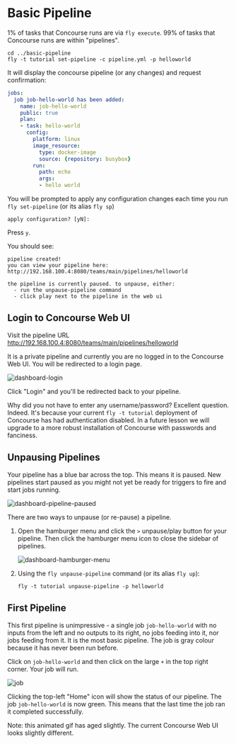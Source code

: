 # Basic Pipeline

1% of tasks that Concourse runs are via `fly execute`. 99% of tasks that Concourse runs are within "pipelines".

```
cd ../basic-pipeline
fly -t tutorial set-pipeline -c pipeline.yml -p helloworld
```

It will display the concourse pipeline (or any changes) and request confirmation:

```yaml
jobs:
  job job-hello-world has been added:
    name: job-hello-world
    public: true
    plan:
    - task: hello-world
      config:
        platform: linux
        image_resource:
          type: docker-image
          source: {repository: busybox}
        run:
          path: echo
          args:
          - hello world
```

You will be prompted to apply any configuration changes each time you run `fly set-pipeline` (or its alias `fly sp`)

```
apply configuration? [yN]:
```

Press `y`.

You should see:

```
pipeline created!
you can view your pipeline here: http://192.168.100.4:8080/teams/main/pipelines/helloworld

the pipeline is currently paused. to unpause, either:
  - run the unpause-pipeline command
  - click play next to the pipeline in the web ui
```

## Login to Concourse Web UI

Visit the pipeline URL http://192.168.100.4:8080/teams/main/pipelines/helloworld

It is a private pipeline and currently you are no logged in to the Concourse Web UI. You will be redirected to a login page.

![dashboard-login](/images/dashboard-login.png)

Click "Login" and you'll be redirected back to your pipeline.

Why did you not have to enter any username/password? Excellent question. Indeed. It's because your current `fly -t tutorial` deployment of Concourse has had authentication disabled. In a future lesson we will upgrade to a more robust installation of Concourse with passwords and fanciness.

## Unpausing Pipelines

Your pipeline has a blue bar across the top. This means it is paused. New pipelines start paused as you might not yet be ready for triggers to fire and start jobs running.

![dashboard-pipeline-paused](/images/dashboard-pipeline-paused.png)

There are two ways to unpause (or re-pause) a pipeline.

1. Open the hamburger menu and click the `>` unpause/play button for your pipeline. Then click the hamburger menu icon to close the sidebar of pipelines.

    ![dashboard-hamburger-menu](/images/dashboard-hamburger-menu.png)

    

2. Using the `fly unpause-pipeline` command (or its alias `fly up`):

    ```
    fly -t tutorial unpause-pipeline -p helloworld
    ```

## First Pipeline

This first pipeline is unimpressive - a single job `job-hello-world` with no inputs from the left and no outputs to its right, no jobs feeding into it, nor jobs feeding from it. It is the most basic pipeline. The job is gray colour because it has never been run before.

Click on `job-hello-world` and then click on the large `+` in the top right corner. Your job will run.

![job](/images/job-hello-world.gif)

Clicking the top-left "Home" icon will show the status of our pipeline. The job `job-hello-world` is now green. This means that the last time the job ran it completed successfully.

Note: this animated gif has aged slightly. The current Concourse Web UI looks slightly different.